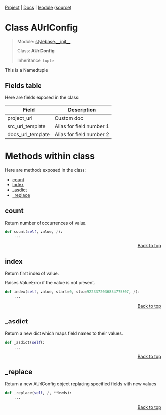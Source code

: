 [Project](/README.md) | [Docs](/docs/README.md) | [Module](/docs/modules/stylebase/__init__/README.md) ([source](/stylebase/__init__.py))

# Class AUrlConfig
> Module: [stylebase.\_\_init\_\_](/docs/modules/stylebase/__init__/README.md)
>
> Class: **AUrlConfig**
>
> Inheritance: `tuple`

This is a Namedtuple

## Fields table
Here are fields exposed in the class:

| Field | Description |
| --- | --- |
| project\_url | Custom doc |
| src\_url\_template | Alias for field number 1 |
| docs\_url\_template | Alias for field number 2 |

# Methods within class
Here are methods exposed in the class:
- [count](#count)
- [index](#index)
- [\_asdict](#_asdict)
- [\_replace](#_replace)

## count
Return number of occurrences of value.

```python
def count(self, value, /):
    ...
```

<p align="right"><a href="#class-aurlconfig">Back to top</a></p>

## index
Return first index of value.

Raises ValueError if the value is not present.

```python
def index(self, value, start=0, stop=9223372036854775807, /):
    ...
```

<p align="right"><a href="#class-aurlconfig">Back to top</a></p>

## \_asdict
Return a new dict which maps field names to their values.

```python
def _asdict(self):
    ...
```

<p align="right"><a href="#class-aurlconfig">Back to top</a></p>

## \_replace
Return a new AUrlConfig object replacing specified fields with new values

```python
def _replace(self, /, **kwds):
    ...
```

<p align="right"><a href="#class-aurlconfig">Back to top</a></p>
